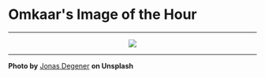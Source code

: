 # Omkaar's Image of the Hour

---

<div align="center">

<a href="https://unsplash.com/photos/foggy-mountain-peak-amidst-the-clouds-NofNB4LNz7Q">
  <img src="https://images.unsplash.com/photo-1751378838137-7871418702cb?crop=entropy&cs=tinysrgb&fit=max&fm=jpg&ixid=M3w3NjA2Nzh8MHwxfHJhbmRvbXx8fHx8fHx8fDE3NTI4MzI4MDB8&ixlib=rb-4.1.0&q=80&w=1080" style="max-width:100%; height:auto;">
</a>



</div>

---

**Photo by** [Jonas Degener](https://unsplash.com/@jonasdegener) **on Unsplash**
